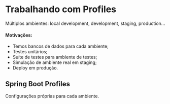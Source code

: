 # Trabalhando com Profiles

Múltiplos ambientes: local development, development, staging, production...

#### Motivações:
- Temos bancos de dados para cada ambiente;
- Testes unitários;
- Suíte de testes para ambiente de testes;
- Simulação de ambiente real em staging;
- Deploy em produção.

## Spring Boot Profiles

Configurações próprias para cada ambiente.

